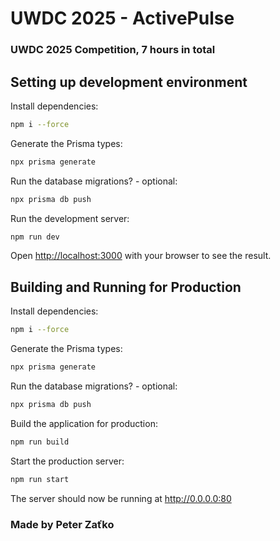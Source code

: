 # UWDC 2025 - ActivePulse

### UWDC 2025 Competition, 7 hours in total

## Setting up development environment

Install dependencies:

```bash
npm i --force
```

Generate the Prisma types:
```bash
npx prisma generate
```

Run the database migrations? - optional:
```bash
npx prisma db push 
```

Run the development server:

```bash
npm run dev
```

Open [http://localhost:3000](http://localhost:3000) with your browser to see the result.

## Building and Running for Production

Install dependencies:

```bash
npm i --force
```

Generate the Prisma types:
```bash
npx prisma generate
```

Run the database migrations? - optional:
```bash
npx prisma db push 
```

Build the application for production:

```bash
npm run build
```

Start the production server:
```bash
npm run start
```

The server should now be running at http://0.0.0.0:80

### Made by Peter Zaťko
